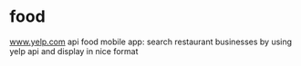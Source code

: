 # food
www.yelp.com api food mobile app: search restaurant businesses by using yelp api and display in nice format
